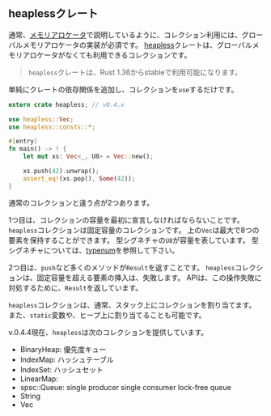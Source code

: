 ## heaplessクレート

通常、[メモリアロケータ]で説明しているように、コレクション利用には、グローバルメモリアロケータの実装が必須です。
[heapless]クレートは、グローバルメモリアロケータがなくても利用できるコレクションです。

[メモリアロケータ]: ../03-bare-metal/allocator.md
[heapless]: https://github.com/japaric/heapless

> `heapless`クレートは、Rust 1.36からstableで利用可能になります。

単純にクレートの依存関係を追加し、コレクションを`use`するだけです。

```rust
extern crate heapless; // v0.4.x

use heapless::Vec;
use heapless::consts::*;

#[entry]
fn main() -> ! {
    let mut xs: Vec<_, U8> = Vec::new();

    xs.push(42).unwrap();
    assert_eq!(xs.pop(), Some(42));
}
```

通常のコレクションと違う点が2つあります。

1つ目は、コレクションの容量を最初に宣言しなければならないことです。
`heapless`コレクションは固定容量のコレクションです。
上の`Vec`は最大で8つの要素を保持することができます。
型シグネチャの`U8`が容量を表しています。
型シグネチャについては、[typenum]を参照して下さい。

[typenum]: https://crates.io/crates/typenum

2つ目は、`push`など多くのメソッドが`Result`を返すことです。
`heapless`コレクションは、固定容量を超える要素の挿入は、失敗します。
APIは、この操作失敗に対処するために、`Result`を返しています。

`heapless`コレクションは、通常、スタック上にコレクションを割り当てます。
また、`static`変数や、ヒープ上に割り当てることも可能です。

v.0.4.4現在、`heapless`は次のコレクションを提供しています。

- BinaryHeap: 優先度キュー
- IndexMap: ハッシュテーブル
- IndexSet: ハッシュセット
- LinearMap: 
- spsc::Queue: single producer single consumer lock-free queue
- String
- Vec
